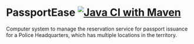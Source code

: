 # PassportEase [![Java CI with Maven](https://github.com/Francesco146/BE-PassportEase/actions/workflows/test.yml/badge.svg?branch=master)](https://github.com/Francesco146/BE-PassportEase/actions/workflows/test.yml)
Computer system to manage the reservation service for passport issuance for a Police Headquarters, which has multiple locations in the territory.
